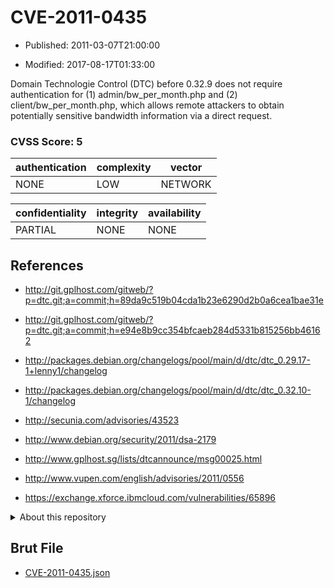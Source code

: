 # CVE-2011-0435

- Published: 2011-03-07T21:00:00

- Modified: 2017-08-17T01:33:00

Domain Technologie Control (DTC) before 0.32.9 does not require authentication for (1) admin/bw_per_month.php and (2) client/bw_per_month.php, which allows remote attackers to obtain potentially sensitive bandwidth information via a direct request.

### CVSS Score: **5**

| authentication | complexity | vector |
| --- | --- | --- |
| NONE | LOW | NETWORK |

| confidentiality | integrity | availability |
| --- | --- | --- |
| PARTIAL | NONE | NONE |

## References

* http://git.gplhost.com/gitweb/?p=dtc.git;a=commit;h=89da9c519b04cda1b23e6290d2b0a6cea1bae31e

* http://git.gplhost.com/gitweb/?p=dtc.git;a=commit;h=e94e8b9cc354bfcaeb284d5331b815256bb46162

* http://packages.debian.org/changelogs/pool/main/d/dtc/dtc_0.29.17-1+lenny1/changelog

* http://packages.debian.org/changelogs/pool/main/d/dtc/dtc_0.32.10-1/changelog

* http://secunia.com/advisories/43523

* http://www.debian.org/security/2011/dsa-2179

* http://www.gplhost.sg/lists/dtcannounce/msg00025.html

* http://www.vupen.com/english/advisories/2011/0556

* https://exchange.xforce.ibmcloud.com/vulnerabilities/65896

<details>
<summary>About this repository</summary> 

  This repository is part of the project [Live Hack CVE](https://github.com/Live-Hack-CVE). Main website can be found [www.live-hack.org](https://www.live-hack.org) 
  
  Made by [Sn0wAlice](https://github.com/Sn0wAlice) for the people that care about security and need to have a feed of the latest CVEs. Hope you enjoy it, don't forget to star the repo and follow me on [Twitter](https://twitter.com/Sn0wAlice) and [Github](https://github.com/Sn0wAlice). And that is my [personnal website](https://www.alice-snow.me/)

  - [Home Page](https://github.com/Live-Hack-CVE)
  - [Framework](https://github.com/Live-Hack-CVE/cve-framework)
  - [CVE database](https://github.com/Live-Hack-CVE/full_database)
  - [Changelog](https://github.com/Live-Hack-CVE/Changelog)
</details>

## Brut File

* [CVE-2011-0435.json](https://raw.githubusercontent.com/Live-Hack-CVE/full_database/main/cves/2011/CVE-2011-0435.json)

